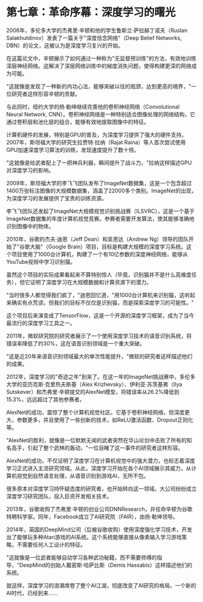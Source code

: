 # 第七章：革命序幕：深度学习的曙光

2006年，多伦多大学的杰弗里·辛顿和他的学生鲁斯兰·萨拉赫丁诺夫（Ruslan Salakhutdinov）发表了一篇关于"深度信念网络"（Deep Belief Networks, DBN）的论文，这被认为是深度学习复兴的开始。

在这篇论文中，辛顿展示了如何通过一种称为"无监督预训练"的方法，有效地训练深层神经网络。这解决了深层网络训练中的梯度消失问题，使得构建更深的网络成为可能。

"这就像是发现了一种新的内功心法，能够突破以往的瓶颈，达到更高的境界，"一位研究者这样形容辛顿的贡献。

与此同时，纽约大学的扬·勒坤继续完善他的卷积神经网络（Convolutional Neural Network, CNN）。卷积神经网络是一种特别适合图像处理的网络结构，它通过卷积层和池化层的组合，能够有效地提取图像中的特征。

计算机硬件的发展，特别是GPU的普及，为深度学习提供了强大的硬件支持。2007年，斯坦福大学的研究生拉贾特·拉纳（Rajat Raina）等人首次尝试使用GPU加速深度学习算法的训练，发现速度提升了数十倍。

"这就像是给武者配上了一把神兵利器，瞬间提升了战斗力，"拉纳这样描述GPU对深度学习的影响。

2009年，斯坦福大学的李飞飞团队发布了ImageNet数据集，这是一个包含超过1400万张标注图像的大规模数据集，涵盖了22000多个类别。ImageNet的出现，为深度学习的发展提供了宝贵的训练资源。

李飞飞团队还发起了ImageNet大规模视觉识别挑战赛（ILSVRC），这是一个基于ImageNet数据集的年度计算机视觉竞赛。参赛者需要开发算法，使其能够准确地识别图像中的物体。

2010年，谷歌的杰夫·迪恩（Jeff Dean）和吴恩达（Andrew Ng）领导的团队开始了"谷歌大脑"（Google Brain）项目，目标是构建大规模的深度学习系统。这个项目使用了1000台计算机，构建了一个有10亿参数的深度神经网络，能够从YouTube视频中学习识别猫。

虽然这个项目的实际成果看起来不算特别惊人（毕竟，识别猫并不是什么高难度任务），但它证明了深度学习在大规模数据和计算资源下的潜力。

"当时很多人都觉得我们疯了，"迪恩回忆道，"用1000台计算机来识别猫，这听起来确实有点荒谬。但我们的目标不仅仅是识别猫，而是探索深度学习的可能性。"

这个项目后来演变成了TensorFlow，这是一个开源的深度学习框架，成为了当今最流行的深度学习工具之一。

2011年，微软研究院的研究者展示了一个使用深度学习技术的语音识别系统，将错误率降低了约30%，这在语音识别领域是一个重大突破。

"这是近20年来语音识别领域最大的单次性能提升，"微软的研究者这样描述他们的成果。

2012年，深度学习的"奇迹之年"到来了。在这一年的ImageNet挑战赛中，多伦多大学的亚历克斯·克里热夫斯基（Alex Krizhevsky）、伊利亚·苏茨基弗（Ilya Sutskever）和杰弗里·辛顿提交的AlexNet模型，将错误率从26.2%降低到15.3%，远远超过了其他参赛者。

AlexNet的成功，震惊了整个计算机视觉社区。它基于卷积神经网络，但深度更大，参数更多，并且使用了一些创新的技术，如ReLU激活函数、Dropout正则化等。

"AlexNet的胜利，就像是一位默默无闻的武者突然在华山论剑中击败了所有的知名高手，引起了整个武林的轰动，"一位目睹了这一事件的研究者这样形容。

AlexNet的成功，不仅证明了深度学习在计算机视觉中的强大潜力，也标志着深度学习正式进入主流研究领域。从此，深度学习开始在各个AI领域展示其威力，从计算机视觉到自然语言处理，从语音识别到游戏AI，无所不包。

很多原本对深度学习持怀疑态度的研究者，也开始转向这一领域。大公司纷纷成立深度学习研究团队，投入巨资开发相关技术。

2013年，谷歌收购了杰弗里·辛顿的创业公司DNNResearch，并任命辛顿为谷歌特聘科学家。同年，Facebook成立了AI研究院（FAIR），由扬·勒坤领导。

2014年，英国的DeepMind公司（后被谷歌收购）使用深度强化学习技术，开发出了能够玩多种Atari游戏的AI系统。这个系统能够直接从像素输入学习游戏策略，不需要任何人工设计的特征。

"这就像是一位武者能够自动学习各种武功秘籍，而不需要师傅的指导，"DeepMind的创始人戴密斯·哈萨比斯（Demis Hassabis）这样描述他们的系统。

就这样，深度学习的浪潮席卷了整个AI江湖，彻底改变了AI研究的格局。一个新的AI时代，已经到来……
